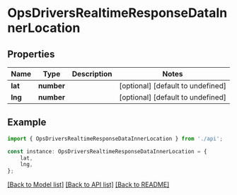 # OpsDriversRealtimeResponseDataInnerLocation


## Properties

Name | Type | Description | Notes
------------ | ------------- | ------------- | -------------
**lat** | **number** |  | [optional] [default to undefined]
**lng** | **number** |  | [optional] [default to undefined]

## Example

```typescript
import { OpsDriversRealtimeResponseDataInnerLocation } from './api';

const instance: OpsDriversRealtimeResponseDataInnerLocation = {
    lat,
    lng,
};
```

[[Back to Model list]](../README.md#documentation-for-models) [[Back to API list]](../README.md#documentation-for-api-endpoints) [[Back to README]](../README.md)
